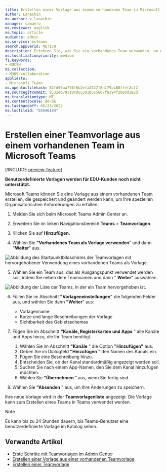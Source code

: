 ```yaml
---
title: Erstellen einer Vorlage aus einem vorhandenen Team in Microsoft Teams
author: LanaChin
ms.author: v-lanachin
manager: samanro
ms.reviewer: aaglick
ms.topic: article
audience: admin
ms.service: msteams
search.appverid: MET150
description: Erfahren Sie, wie Sie ein vorhandenes Team verwenden, um eine neue Vorlage in Microsoft Teams zu erstellen.
ms.localizationpriority: medium
f1.keywords:
- NOCSH
ms.collection:
- M365-collaboration
appliesto:
- Microsoft Teams
ms.openlocfilehash: 82fd96aa770f6b2efa2227f8a179bc88ffef2cf2
ms.sourcegitcommit: 9532eb79310cd653010565607fa394f2b8dd182d
ms.translationtype: MT
ms.contentlocale: de-DE
ms.lasthandoff: 05/23/2022
ms.locfileid: "65646184"
---
```

# <a name="create-a-team-template-from-an-existing-team-in-microsoft-teams"></a>Erstellen einer Teamvorlage aus einem vorhandenen Team in Microsoft Teams

[!INCLUDE [preview-feature](includes/preview-feature.md)]

**Benutzerdefinierte Vorlagen werden für EDU-Kunden noch nicht unterstützt.**

Microsoft Teams können Sie eine Vorlage aus einem vorhandenen Team erstellen, die gespeichert und geändert werden kann, um Ihre speziellen Organisatorischen Anforderungen zu erfüllen.

1. Melden Sie sich beim Microsoft Teams Admin Center an.

2. Erweitern Sie im linken Navigationsbereich **Teams** >  **Teamvorlagen**.

3. Klicken Sie auf **Hinzufügen**.

4. Wählen Sie **"Vorhandenes Team als Vorlage verwenden**" und dann **"Weiter**" aus.

 ![Abbildung des Startpunktbildschirms der Teamvorlagen mit hervorgehobener Verwendung eines vorhandenen Teams als Vorlage.](media/team-existing-team-as-template.png)

5. Wählen Sie ein Team aus, das als Ausgangspunkt verwendet werden soll, indem Sie neben dem Teamnamen und dann " **Weiter**" auswählen.

![Abbildung der Liste der Teams, in der ein Team hervorgehoben ist.](media/team-existing-team-selection.png)

6. Füllen Sie im Abschnitt **"Vorlageneinstellungen"** die folgenden Felder aus, und wählen Sie dann **"Weiter**" aus:
    - Vorlagenname
    - Kurze und lange Beschreibungen der Vorlage
    - Sichtbarkeit des Gebietsschemas  
  
7. Fügen Sie im Abschnitt **"Kanäle, Registerkarten und Apps** " alle Kanäle und Apps hinzu, die Ihr Team benötigt.

    1. Wählen Sie im Abschnitt **"Kanäle** " die Option **"Hinzufügen"** aus.
    2. Geben Sie im Dialogfeld **"Hinzufügen** " den Namen des Kanals ein.
    3. Fügen Sie eine Beschreibung hinzu.
    4. Entscheiden Sie, ob der Kanal standardmäßig angezeigt werden soll.
    5. Suchen Sie nach einem App-Namen, den Sie dem Kanal hinzufügen möchten.
    6. Wählen Sie **"Übernehmen** " aus, wenn Sie fertig sind.

8. Wählen Sie **"Absenden** " aus, um Ihre Änderungen zu speichern.

Ihre neue Vorlage wird in der **Teamvorlagenliste** angezeigt. Die Vorlage kann zum Erstellen eines Teams in Teams verwendet werden.

> [!Note]
> Es kann bis zu 24 Stunden dauern, bis Teams-Benutzer eine benutzerdefinierte Vorlage im Katalog sehen.

## <a name="related-articles"></a>Verwandte Artikel

- [Erste Schritte mit Teamvorlagen im Admin Center](get-started-with-teams-templates-in-the-admin-console.md)
- [Erstellen einer Vorlage aus einer vorhandenen Teamvorlage](create-template-from-existing-template.md)
- [Erstellen einer Teamvorlage](create-a-team-template.md)
